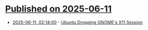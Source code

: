 # [Published on 2025-06-11](index.md)

* [2025-06-11, 02:14:00](https://soylentnews.org/article.pl?sid=25/06/10/1727213&from=rss) - [Ubuntu Dropping GNOME's X11 Session](https://soylentnews.org/article.pl?sid=25/06/10/1727213&from=rss)
